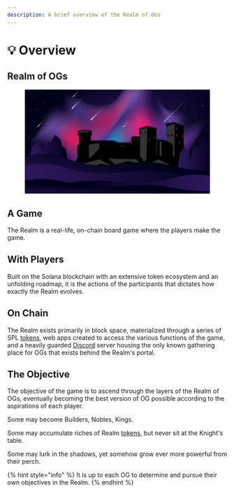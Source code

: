 ```yaml
---
description: A brief overview of the Realm of OGs
---
```


# 💡 Overview

## Realm of OGs

<figure><img src=".gitbook/assets/Realms_Discord-1.jpg" alt=""><figcaption></figcaption></figure>

## A Game

The Realm is a real-life, on-chain board game where the players make the game.&#x20;

## With Players

Built on the Solana blockchain with an extensive token ecosystem and an unfolding roadmap, it is the actions of the participants that dictates how exactly the Realm evolves.&#x20;

## On Chain

The Realm exists primarily in block space, materialized through a series of SPL [tokens](constructs/tokens/), web apps created to access the various functions of the game, and a heavily guarded [Discord](https://discord.gg/ogrealm) server housing the only known gathering place for OGs that exists behind the Realm's portal.

## The Objective

The objective of the game is to ascend through the layers of the Realm of OGs, eventually becoming the best version of OG possible according to the aspirations of each player.&#x20;

Some may become Builders, Nobles, Kings.&#x20;

Some may accumulate riches of Realm [tokens](constructs/tokens/), but never sit at the Knight's table.&#x20;

Some may lurk in the shadows, yet somehow grow ever more powerful from their perch.&#x20;

{% hint style="info" %}
It is up to each OG to determine and pursue their own objectives in the Realm.
{% endhint %}
